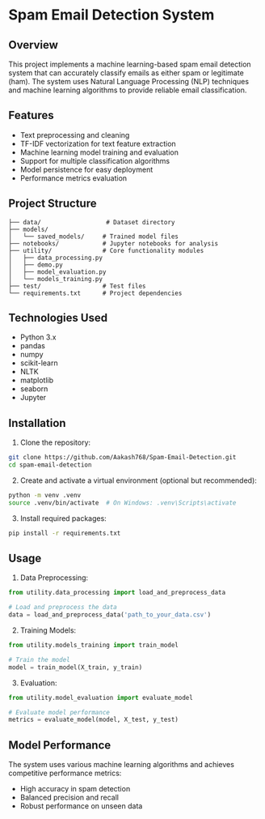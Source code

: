 # Spam Email Detection System

## Overview
This project implements a machine learning-based spam email detection system that can accurately classify emails as either spam or legitimate (ham). The system uses Natural Language Processing (NLP) techniques and machine learning algorithms to provide reliable email classification.

## Features
- Text preprocessing and cleaning
- TF-IDF vectorization for text feature extraction
- Machine learning model training and evaluation
- Support for multiple classification algorithms
- Model persistence for easy deployment
- Performance metrics evaluation

## Project Structure
```
├── data/                  # Dataset directory
├── models/               
│   └── saved_models/     # Trained model files
├── notebooks/            # Jupyter notebooks for analysis
├── utility/              # Core functionality modules
│   ├── data_processing.py
│   ├── demo.py
│   ├── model_evaluation.py
│   └── models_training.py
├── test/                 # Test files
└── requirements.txt      # Project dependencies
```

## Technologies Used
- Python 3.x
- pandas
- numpy
- scikit-learn
- NLTK
- matplotlib
- seaborn
- Jupyter

## Installation

1. Clone the repository:
```bash
git clone https://github.com/Aakash768/Spam-Email-Detection.git
cd spam-email-detection
```

2. Create and activate a virtual environment (optional but recommended):
```bash
python -m venv .venv
source .venv/bin/activate  # On Windows: .venv\Scripts\activate
```

3. Install required packages:
```bash
pip install -r requirements.txt
```

## Usage

1. Data Preprocessing:
```python
from utility.data_processing import load_and_preprocess_data

# Load and preprocess the data
data = load_and_preprocess_data('path_to_your_data.csv')
```

2. Training Models:
```python
from utility.models_training import train_model

# Train the model
model = train_model(X_train, y_train)
```

3. Evaluation:
```python
from utility.model_evaluation import evaluate_model

# Evaluate model performance
metrics = evaluate_model(model, X_test, y_test)
```

## Model Performance
The system uses various machine learning algorithms and achieves competitive performance metrics:
- High accuracy in spam detection
- Balanced precision and recall
- Robust performance on unseen data


